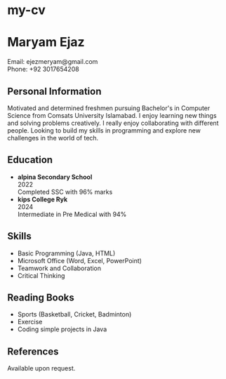 # my-cv
<head>
<title>My CV</title>
</head>
<body>

<h1>Maryam Ejaz</h1>
<p>Email: ejezmeryam@gmail.com<br>
Phone: +92 3017654208 </p>

<h2>Personal Information</h2>
<p>Motivated and determined freshmen pursuing Bachelor's in Computer Science from Comsats University Islamabad. I enjoy learning new things and solving problems creatively. I really enjoy collaborating with different people. Looking to build my skills in programming and explore new challenges in the world of tech.</p>

<h2>Education</h2>
<ul>
<li><b> alpina Secondary School</b><br>2022<br> Completed SSC with 96% marks</li>
<li><b> kips College Ryk</b><br> 2024<br> Intermediate in Pre Medical with 94%</li>
</ul>

<h2>Skills</h2>
<ul>
<li>Basic Programming (Java, HTML)</li>
<li>Microsoft Office (Word, Excel, PowerPoint)</li>
<li>Teamwork and Collaboration</li>
<li>Critical Thinking</li>    
</ul>

<h2>Reading Books</h2>
<ul>
<li>Sports (Basketball, Cricket, Badminton)</li>
<li>Exercise</li>
<li>Coding simple projects in Java</li>
</ul>

<h2>References</h2>
<p>Available upon request.</p>
